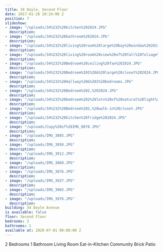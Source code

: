 ```yaml
---
title: 34 Doyle, Second Floor
date: 2017-01-28 20:24:00 Z
position: 7
slideshow:
- image: "/uploads/34%232%20kitchen%202024.JPG"
  description: 
- image: "/uploads/34%232%20bathroom%202024.JPG"
  description: 
- image: "/uploads/34%232%20living%20room%20large%20bay%20window%202024.JPG"
  description: 
- image: "/uploads/34%232%20living%20room%20view%20of%20fall%20foliage%202024.JPG"
  description: 
- image: "/uploads/34%232%20Bedroom%20ceiling%20fan%202024.JPG"
  description: 
- image: "/uploads/34%232%20Bedroom%201%20&%20large%20closet%202024.JPG"
  description: 
- image: "/uploads/34%232%20Hallway%20&%202%20bedrooms.JPG"
  description: 
- image: "/uploads/34%232%20Bedroom%202,%202024.JPG"
  description: 
- image: "/uploads/34%232%20bedroom%202%20lots%20of%20natural%20light%202024.JPG"
  description: 
- image: "/uploads/34%232%20Bedroom%202,%20walk-in%20closet.JPG"
  description: 
- image: "/uploads/34%232%20kitchen%20fridge%202024.JPG"
  description: 
- image: "/uploads/Copy%20of%20IMG_0078.JPG"
  description: 
- image: "/uploads/IMG_3885.JPG"
  description: 
- image: "/uploads/IMG_3958.JPG"
  description: 
- image: "/uploads/IMG_3912.JPG"
  description: 
- image: "/uploads/IMG_3868.JPG"
  description: 
- image: "/uploads/IMG_3876.JPG"
  description: 
- image: "/uploads/IMG_3937.JPG"
  description: 
- image: "/uploads/IMG_3965.JPG"
  description: 
- image: "/uploads/IMG_3976.JPG"
  description: 
building: 34 Doyle Avenue
is available: false
floor: Second Floor
bedrooms: 2
bathrooms: 1
available at: 2020-07-01 00:00:00 Z
---
```


2 Bedrooms
1 Bathroom
Living Room
Eat-in-Kitchen
Community Brick Patio
